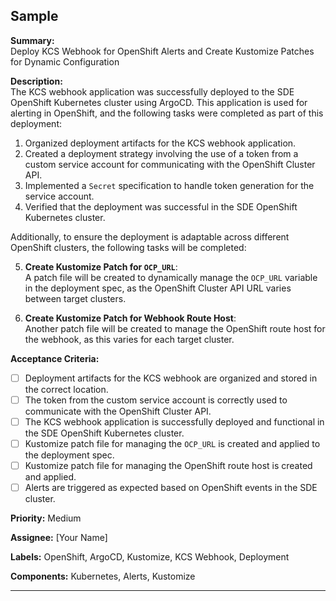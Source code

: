 Sample
---

**Summary:**  
Deploy KCS Webhook for OpenShift Alerts and Create Kustomize Patches for Dynamic Configuration

**Description:**  
The KCS webhook application was successfully deployed to the SDE OpenShift Kubernetes cluster using ArgoCD. This application is used for alerting in OpenShift, and the following tasks were completed as part of this deployment:

1. Organized deployment artifacts for the KCS webhook application.
2. Created a deployment strategy involving the use of a token from a custom service account for communicating with the OpenShift Cluster API.
3. Implemented a `Secret` specification to handle token generation for the service account.
4. Verified that the deployment was successful in the SDE OpenShift Kubernetes cluster.

Additionally, to ensure the deployment is adaptable across different OpenShift clusters, the following tasks will be completed:

5. **Create Kustomize Patch for `OCP_URL`**:  
   A patch file will be created to dynamically manage the `OCP_URL` variable in the deployment spec, as the OpenShift Cluster API URL varies between target clusters.

6. **Create Kustomize Patch for Webhook Route Host**:  
   Another patch file will be created to manage the OpenShift route host for the webhook, as this varies for each target cluster.

**Acceptance Criteria:**

- [ ] Deployment artifacts for the KCS webhook are organized and stored in the correct location.
- [ ] The token from the custom service account is correctly used to communicate with the OpenShift Cluster API.
- [ ] The KCS webhook application is successfully deployed and functional in the SDE OpenShift Kubernetes cluster.
- [ ] Kustomize patch file for managing the `OCP_URL` is created and applied to the deployment spec.
- [ ] Kustomize patch file for managing the OpenShift route host is created and applied.
- [ ] Alerts are triggered as expected based on OpenShift events in the SDE cluster.

**Priority:** Medium

**Assignee:** [Your Name]

**Labels:** OpenShift, ArgoCD, Kustomize, KCS Webhook, Deployment

**Components:** Kubernetes, Alerts, Kustomize

---
